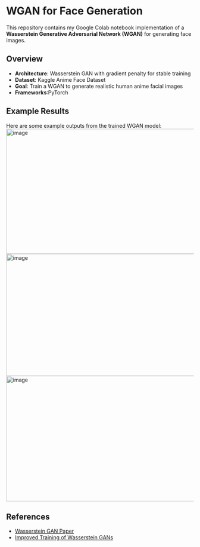 # WGAN for Face Generation

This repository contains my Google Colab notebook implementation of a **Wasserstein Generative Adversarial Network (WGAN)** for generating face images.

## Overview
- **Architecture**: Wasserstein GAN with gradient penalty for stable training
- **Dataset**: Kaggle Anime Face Dataset
- **Goal**: Train a WGAN to generate realistic human anime facial images
- **Frameworks**:PyTorch

## Example Results
Here are some example outputs from the trained WGAN model:
<img width="644" height="335" alt="image" src="https://github.com/user-attachments/assets/4506b29a-c802-426f-b71e-de1ce1f351f9" />
<img width="638" height="327" alt="image" src="https://github.com/user-attachments/assets/3af7d70e-4e5d-4326-8d58-3da7809c96aa" />
<img width="642" height="336" alt="image" src="https://github.com/user-attachments/assets/2af67bf0-03d5-40a8-b324-88f97b89bf60" />

## References
- [Wasserstein GAN Paper](https://arxiv.org/abs/1701.07875)
- [Improved Training of Wasserstein GANs](https://arxiv.org/abs/1704.00028)
